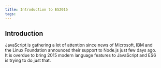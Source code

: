 ```yaml
---
title: Introduction to ES2015
tags:
---
```

## Introduction

JavaScript is gathering a lot of attention since news of Microsoft, IBM and the Linux Foundation announced their support to Node.js just few days ago. It is overdue to bring 2015 modern language features to JavaScript and ES6 is trying to do just that.
<!-- more -->
